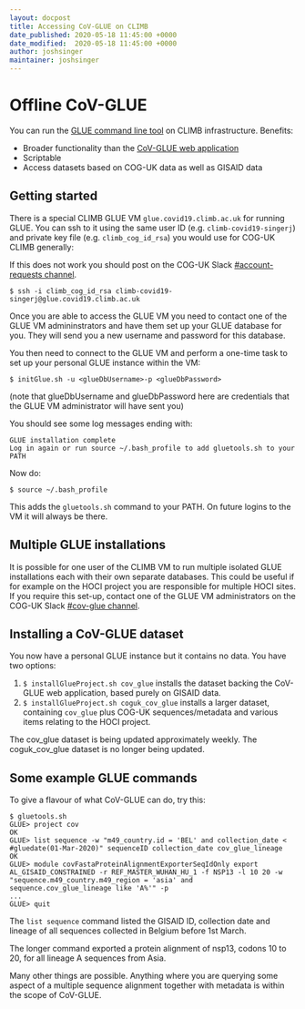 ```yaml
---
layout: docpost
title: Accessing CoV-GLUE on CLIMB
date_published: 2020-05-18 11:45:00 +0000
date_modified:  2020-05-18 11:45:00 +0000
author: joshsinger
maintainer: joshsinger
---
```


# Offline CoV-GLUE 
You can run the [GLUE command line tool](http://glue-tools.cvr.gla.ac.uk) on CLIMB infrastructure. Benefits:
* Broader functionality than the [CoV-GLUE web application](http://cov-glue.cvr.gla.ac.uk)
* Scriptable
* Access datasets based on COG-UK data as well as GISAID data 

## Getting started
There is a special CLIMB GLUE VM `glue.covid19.climb.ac.uk` for running GLUE. You can ssh to it using the same user ID (e.g. `climb-covid19-singerj`) and private key file (e.g. `climb_cog_id_rsa`) you would use for COG-UK CLIMB generally:

If this does not work you should post on the COG-UK Slack [#account-requests channel](https://cogphuk.slack.com/archives/C010324SMHB).

`$ ssh -i climb_cog_id_rsa climb-covid19-singerj@glue.covid19.climb.ac.uk`

Once you are able to access the GLUE VM you need to contact one of the GLUE VM admininstrators and have them set up your GLUE database for you. They will send you a new username and password for this database.

You then need to connect to the GLUE VM and perform a one-time task to set up your personal GLUE instance within the VM:

```
$ initGlue.sh -u <glueDbUsername>-p <glueDbPassword>
```
(note that glueDbUsername and glueDbPassword here are credentials that the GLUE VM administrator will have sent you)

You should see some log messages ending with:

```
GLUE installation complete
Log in again or run source ~/.bash_profile to add gluetools.sh to your PATH
```

Now do:

`$ source ~/.bash_profile`

This adds the `gluetools.sh` command to your PATH. On future logins to the VM it will always be there. 

## Multiple GLUE installations

It is possible for one user of the CLIMB VM to run multiple isolated GLUE installations each with their own separate databases.
This could be useful if for example on the HOCI project you are responsible for multiple HOCI sites. If you require this set-up, 
contact one of the GLUE VM administrators on the COG-UK Slack [#cov-glue channel](https://cogphuk.slack.com/archives/C010AQBFVM1).

## Installing a CoV-GLUE dataset
You now have a personal GLUE instance but it contains no data. You have two options:
1. `$ installGlueProject.sh cov_glue` 
installs the dataset backing the CoV-GLUE web application, based purely on GISAID data.
1. `$ installGlueProject.sh coguk_cov_glue` 
installs a larger dataset, containing `cov_glue` plus COG-UK sequences/metadata and various items relating to the HOCI project.

The cov_glue dataset is being updated approximately weekly. The coguk_cov_glue dataset is no longer being updated.

## Some example GLUE commands
To give a flavour of what CoV-GLUE can do, try this:

```
$ gluetools.sh
GLUE> project cov
OK
GLUE> list sequence -w "m49_country.id = 'BEL' and collection_date < #gluedate(01-Mar-2020)" sequenceID collection_date cov_glue_lineage
OK
GLUE> module covFastaProteinAlignmentExporterSeqIdOnly export AL_GISAID_CONSTRAINED -r REF_MASTER_WUHAN_HU_1 -f NSP13 -l 10 20 -w "sequence.m49_country.m49_region = 'asia' and sequence.cov_glue_lineage like 'A%'" -p
...
GLUE> quit
```

The `list sequence` command listed the GISAID ID, collection date and lineage of all sequences collected in Belgium before 1st March.

The longer command exported a protein alignment of nsp13, codons 10 to 20, for all lineage A sequences from Asia.   

Many other things are possible. Anything where you are querying some aspect of a multiple sequence alignment together with metadata is within the scope of CoV-GLUE. 

